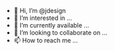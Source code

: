 - 👋 Hi, I’m @jdesign
- 👀 I’m interested in ...
- 🌱 I’m currently available ...
- 💞️ I’m looking to collaborate on ...
- 📫 How to reach me ...

<!---
jdesig/jdesign is a ✨ special ✨ repository because its `README.md` (this file) appears on your GitHub profile.
You can click the Preview link to take a look at your changes.
--->
